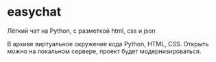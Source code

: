 # easychat
Лёгкий чат на Python, с разметкой html, css и json

В архиве виртуальное окружение кода Python, HTML, CSS. Открыть можно на локальном сервере, проект будет модернизироваться.
